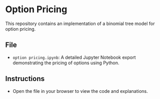 # Option Pricing

This repository contains an implementation of a binomial tree model for option pricing.

## File
- `option pricing.ipynb`: A detailed Jupyter Notebook export demonstrating the pricing of options using Python.

## Instructions
- Open the file in your browser to view the code and explanations.
 
